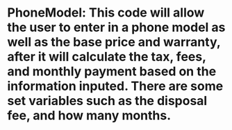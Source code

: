 # PhoneModel: This code will allow the user to enter in a phone model as well as the base price and warranty, after it will calculate the tax, fees, and monthly payment based on the information inputed. There are some set variables such as the disposal fee, and how many months.
